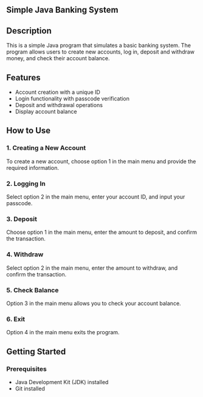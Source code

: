 ## Simple Java Banking System

## Description

This is a simple Java program that simulates a basic banking system. The program allows users to create new accounts, log in, deposit and withdraw money, and check their account balance.

## Features

- Account creation with a unique ID
- Login functionality with passcode verification
- Deposit and withdrawal operations
- Display account balance

## How to Use

### 1. Creating a New Account

To create a new account, choose option 1 in the main menu and provide the required information.

### 2. Logging In

Select option 2 in the main menu, enter your account ID, and input your passcode.

### 3. Deposit

Choose option 1 in the main menu, enter the amount to deposit, and confirm the transaction.

### 4. Withdraw

Select option 2 in the main menu, enter the amount to withdraw, and confirm the transaction.

### 5. Check Balance

Option 3 in the main menu allows you to check your account balance.

### 6. Exit

Option 4 in the main menu exits the program.

## Getting Started

### Prerequisites

- Java Development Kit (JDK) installed
- Git installed
